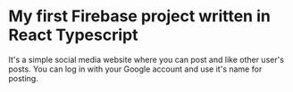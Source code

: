 # My first Firebase project written in React Typescript

It's a simple social media website where you can post and like other user's posts. You can log in with your Google account and use it's name for posting.

